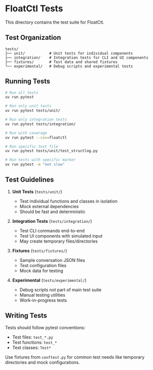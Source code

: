# FloatCtl Tests

This directory contains the test suite for FloatCtl.

## Test Organization

```
tests/
├── unit/           # Unit tests for individual components
├── integration/    # Integration tests for CLI and UI components
├── fixtures/       # Test data and shared fixtures
└── experimental/   # Debug scripts and experimental tests
```

## Running Tests

```bash
# Run all tests
uv run pytest

# Run only unit tests
uv run pytest tests/unit/

# Run only integration tests  
uv run pytest tests/integration/

# Run with coverage
uv run pytest --cov=floatctl

# Run specific test file
uv run pytest tests/unit/test_structlog.py

# Run tests with specific marker
uv run pytest -m "not slow"
```

## Test Guidelines

1. **Unit Tests** (`tests/unit/`)
   - Test individual functions and classes in isolation
   - Mock external dependencies
   - Should be fast and deterministic

2. **Integration Tests** (`tests/integration/`)
   - Test CLI commands end-to-end
   - Test UI components with simulated input
   - May create temporary files/directories

3. **Fixtures** (`tests/fixtures/`)
   - Sample conversation JSON files
   - Test configuration files
   - Mock data for testing

4. **Experimental** (`tests/experimental/`)
   - Debug scripts not part of main test suite
   - Manual testing utilities
   - Work-in-progress tests

## Writing Tests

Tests should follow pytest conventions:
- Test files: `test_*.py`
- Test functions: `test_*`
- Test classes: `Test*`

Use fixtures from `conftest.py` for common test needs like temporary directories and mock configurations.